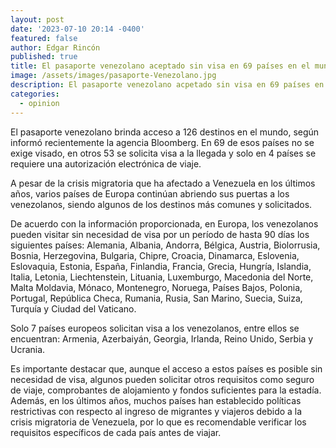 ```yaml
---
layout: post
date: '2023-07-10 20:14 -0400'
featured: false
author: Edgar Rincón
published: true
title: El pasaporte venezolano aceptado sin visa en 69 países en el mundo
image: /assets/images/pasaporte-Venezolano.jpg
description: El pasaporte venezolano acpetado sin visa en 69 países en el mundo
categories:
  - opinion
---
```


El pasaporte venezolano brinda acceso a 126 destinos en el mundo, según informó recientemente la agencia Bloomberg. En 69 de esos países no se exige visado, en otros 53 se solicita visa a la llegada y solo en 4 países se requiere una autorización electrónica de viaje.

A pesar de la crisis migratoria que ha afectado a Venezuela en los últimos años, varios países de Europa continúan abriendo sus puertas a los venezolanos, siendo algunos de los destinos más comunes y solicitados.

De acuerdo con la información proporcionada, en Europa, los venezolanos pueden visitar sin necesidad de visa por un período de hasta 90 días los siguientes países: Alemania, Albania, Andorra, Bélgica, Austria, Biolorrusia, Bosnia, Herzegovina, Bulgaria, Chipre, Croacia, Dinamarca, Eslovenia, Eslovaquia, Estonia, España, Finlandia, Francia, Grecia, Hungría, Islandia, Italia, Letonia, Liechtenstein, Lituania, Luxemburgo, Macedonia del Norte, Malta Moldavia, Mónaco, Montenegro, Noruega, Países Bajos, Polonia, Portugal, República Checa, Rumania, Rusia, San Marino, Suecia, Suiza, Turquía y Ciudad del Vaticano.

Solo 7 países europeos solicitan visa a los venezolanos, entre ellos se encuentran: Armenia, Azerbaiyán, Georgia, Irlanda, Reino Unido, Serbia y Ucrania.

Es importante destacar que, aunque el acceso a estos países es posible sin necesidad de visa, algunos pueden solicitar otros requisitos como seguro de viaje, comprobantes de alojamiento y fondos suficientes para la estadía. Además, en los últimos años, muchos países han establecido políticas restrictivas con respecto al ingreso de migrantes y viajeros debido a la crisis migratoria de Venezuela, por lo que es recomendable verificar los requisitos específicos de cada país antes de viajar.
